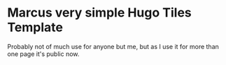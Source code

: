 # Marcus very simple Hugo Tiles Template

Probably not of much use for anyone but me, but as I use it for more than one page it's public now.